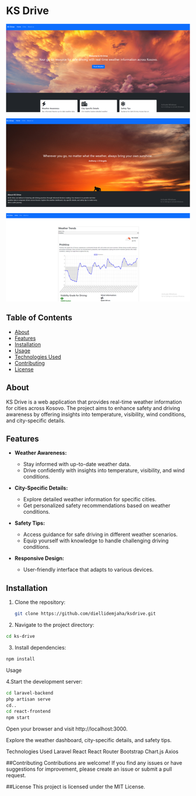 # KS Drive

![KS Drive Screenshot 1](/scrnshot1.png)


![KS Drive Screenshot 2](/scrnshot2.png)


![KS Drive Screenshot 3](/scrnshot3.png)

## Table of Contents

- [About](#about)
- [Features](#features)
- [Installation](#installation)
- [Usage](#usage)
- [Technologies Used](#technologies-used)
- [Contributing](#contributing)
- [License](#license)

## About

KS Drive is a web application that provides real-time weather information for cities across Kosovo. The project aims to enhance safety and driving awareness by offering insights into temperature, visibility, wind conditions, and city-specific details.

## Features

- **Weather Awareness:**
  - Stay informed with up-to-date weather data.
  - Drive confidently with insights into temperature, visibility, and wind conditions.

- **City-Specific Details:**
  - Explore detailed weather information for specific cities.
  - Get personalized safety recommendations based on weather conditions.

- **Safety Tips:**
  - Access guidance for safe driving in different weather scenarios.
  - Equip yourself with knowledge to handle challenging driving conditions.

- **Responsive Design:**
  - User-friendly interface that adapts to various devices.

## Installation

1. Clone the repository:

   ```bash
   git clone https://github.com/diellidemjaha/ksdrive.git

2. Navigate to the project directory:

```bash
cd ks-drive
```

3. Install dependencies:

```bash
npm install
```

Usage

4.Start the development server:

```bash
cd laravel-backend
php artisan serve
cd..
cd react-frontend
npm start
```
Open your browser and visit http://localhost:3000.

Explore the weather dashboard, city-specific details, and safety tips.

Technologies Used
Laravel
React
React Router
Bootstrap
Chart.js
Axios

##Contributing
Contributions are welcome! If you find any issues or have suggestions for improvement, please create an issue or submit a pull request.

##License
This project is licensed under the MIT License.




